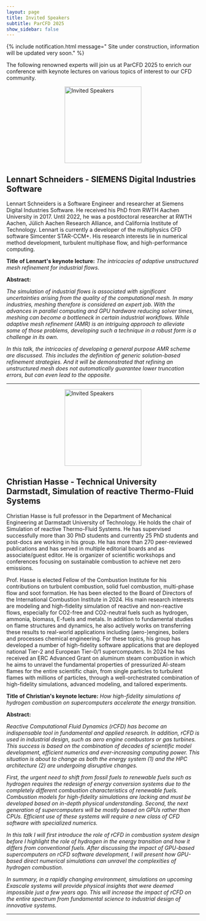 ```yaml
---
layout: page
title: Invited Speakers
subtitle: ParCFD 2025
show_sidebar: false
---
```


{% include notification.html message="
Site under construction, information will be updated very soon." %}

The following renowned experts will join us at ParCFD 2025 to enrich our conference with keynote lectures on various topics of interest to our CFD community.


<img loading="lazy" src="/ParCFD2025.github.io/img/2025_mexico.jpg" alt="Invited Speakers" style="width: 200px; height: auto; display: block; margin: 0 auto"/>

## Lennart Schneiders - SIEMENS Digital Industries Software

Lennart Schneiders is a Software Engineer and researcher at Siemens Digital Industries Software. He received his PhD from RWTH Aachen University in 2017. Until 2022, he was a postdoctoral researcher at RWTH Aachen, Jülich Aachen Research Alliance, and California Institute of Technology. Lennart is currently a developer of the multiphysics CFD software Simcenter STAR-CCM+. His research interests lie in numerical method development, turbulent multiphase flow, and high-performance computing.

**Title of Lennart&#x27;s keynote lecture:** *The intricacies of adaptive unstructured mesh refinement for industrial flows.*

**Abstract:**

*The simulation of industrial flows is associated with significant uncertainties arising from the quality of the computational mesh. In many industries, meshing therefore is considered an expert job. With the advances in parallel computing and GPU hardware reducing solver times, meshing can become a bottleneck in certain industrial workflows. While adaptive mesh refinement (AMR) is an intriguing approach to alleviate some of those problems, developing such a technique in a robust form is a challenge in its own.*

*In this talk, the intricacies of developing a general purpose AMR scheme are discussed. This includes the definition of generic solution-based refinement strategies. And it will be demonstrated that refining an unstructured mesh does not automatically guarantee lower truncation errors, but can even lead to the opposite.*

---

<img loading="lazy" src="/ParCFD2025.github.io/img/2025_mexico.jpg" alt="Invited Speakers" style="width: 200px; height: auto; display: block; margin: 0 auto"/>

## Christian Hasse - Technical University Darmstadt, Simulation of reactive Thermo-Fluid Systems

Christian Hasse is full professor in the Department of Mechanical Engineering at Darmstadt University of Technology. He holds the chair of Simulation of reactive Thermo-Fluid Systems. He has supervised successfully more than 30 PhD students and currently 25 PhD students and post-docs are working in his group. He has more than 270 peer-reviewed publications and has served in multiple editorial boards and as associate/guest editor. He is organizer of scientific workshops and conferences focusing on sustainable combustion to achieve net zero emissions.

Prof. Hasse is elected Fellow of the Combustion Institute for his contributions on turbulent combustion, solid fuel combustion, multi-phase flow and soot formation. He has been elected to the Board of Directors of the International Combustion Institute in 2024. His main research interests are modeling and high-fidelity simulation of reactive and non-reactive flows, especially for CO2-free and CO2-neutral fuels such as hydrogen, ammonia, biomass, E-fuels and metals. In addition to fundamental studies on flame structures and dynamics, he also actively works on transferring these results to real-world applications including (aero-)engines, boilers and processes chemical engineering. For these topics, his group has developed a number of high-fidelity software applications that are deployed national Tier-2 and European Tier-0/1 supercomputers. In 2024 he has received an ERC Advanced Grant on aluminum steam combustion in which he aims to unravel the fundamental properties of pressurized Al-steam flames for the entire scientific chain, from single particles to turbulent flames with millions of particles, through a well-orchestrated combination of high-fidelity simulations, advanced modeling, and tailored experiments.

**Title of Christian&#x27;s keynote lecture:** *How high-fidelity simulations of hydrogen combustion on supercomputers accelerate the energy transition.*

**Abstract:**

*Reactive Computational Fluid Dynamics (rCFD) has become an indispensable tool in fundamental and applied research. In addition, rCFD is used in industrial design, such as aero engine combustors or gas turbines. This success is based on the combination of decades of scientific model development, efficient numerics and ever-increasing computing power. This situation is about to change as both the energy system (1) and the HPC architecture (2) are undergoing disruptive changes.*

*First, the urgent need to shift from fossil fuels to renewable fuels such as hydrogen requires the redesign of energy conversion systems due to the completely different combustion characteristics of renewable fuels. Combustion models for high-fidelity simulations are lacking and must be developed based on in-depth physical understanding. Second, the next generation of supercomputers will be mostly based on GPUs rather than CPUs. Efficient use of these systems will require a new class of CFD software with specialized numerics.*

*In this talk I will first introduce the role of rCFD in combustion system design before I highlight the role of hydrogen in the energy transition and how it differs from conventional fuels. After discussing the impact of GPU-based supercomputers on rCFD software development, I will present how GPU-based direct numerical simulations can unravel the complexities of hydrogen combustion.*

*In summary, in a rapidly changing environment, simulations on upcoming Exascale systems will provide physical insights that were deemed impossible just a few years ago. This will increase the impact of rCFD on the entire spectrum from fundamental science to industrial design of innovative systems.*

---
